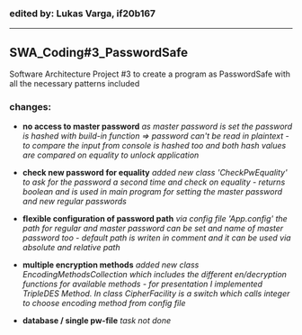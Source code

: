 ### edited by: Lukas Varga, if20b167

------

## SWA_Coding#3_PasswordSafe

Software Architecture Project #3 to create a program as PasswordSafe with all the necessary patterns included

### changes: 

- **no access to master password**
  *as master password is set the password is hashed with build-in function => password can't be read in plaintext - to compare the input from console is hashed too and both hash values are compared on equality to unlock application*
- **check new password for equality**
  *added new class 'CheckPwEquality' to ask for the password a second time and check on equality - returns boolean and is used in main program for setting the master password and new regular passwords*
- **flexible configuration of password path**
  *via config file 'App.config' the path for regular and master password can be set and name of master password too - default path is writen in comment and it can be used via absolute and relative path*
  
- **multiple encryption methods**
  *added new class EncodingMethodsCollection which includes the different en/decryption functions for available methods - for presentation I implemented TripleDES Method. In class CipherFacility is a switch which calls integer to choose encoding method from config file*
- **database / single pw-file**
  *task not done*
